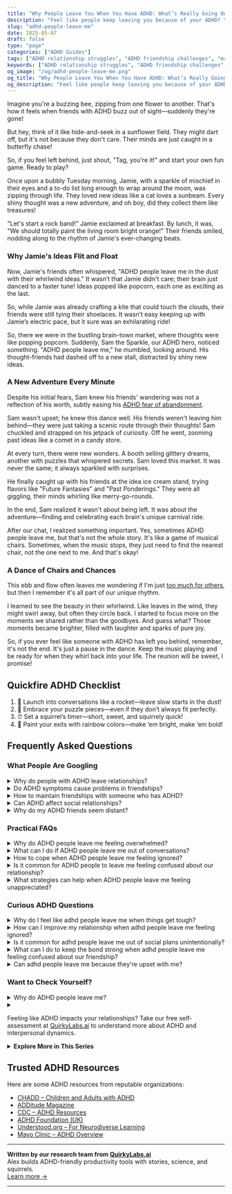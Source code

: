 ```yaml
---
title: "Why People Leave You When You Have ADHD: What’s Really Going On & How to Heal"
description: "Feel like people keep leaving you because of your ADHD? You're not alone. Learn the hidden reasons, how to communicate your needs, and build deeper, lasting bonds."
slug: "adhd-people-leave-me"
date: 2025-05-07
draft: false
type: "page"
categories: ["ADHD Guides"]
tags: ["ADHD relationship struggles", "ADHD friendship challenges", "managing ADHD social dynamics", "coping with ADHD rejection", "ADHD communication tips", "understanding ADHD behavior", "maintaining relationships with ADHD"]
keywords: ["ADHD relationship struggles", "ADHD friendship challenges", "managing ADHD social dynamics", "coping with ADHD rejection", "ADHD communication tips", "understanding ADHD behavior", "maintaining relationships with ADHD"]
og_image: "/og/adhd-people-leave-me.png"
og_title: "Why People Leave You When You Have ADHD: What’s Really Going On & How to Heal"
og_description: "Feel like people keep leaving you because of your ADHD? You're not alone. Learn the hidden reasons, how to communicate your needs, and build deeper, lasting bonds."
---
```


Imagine you're a buzzing bee, zipping from one flower to another. That's how it feels when friends with ADHD buzz out of sight—suddenly they're gone!

But hey, think of it like hide-and-seek in a sunflower field. They might dart off, but it's not because they don't care. Their minds are just caught in a butterfly chase!

So, if you feel left behind, just shout, "Tag, you're it!" and start your own fun game. Ready to play?

Once upon a bubbly Tuesday morning, Jamie, with a sparkle of mischief in their eyes and a to-do list long enough to wrap around the moon, was zipping through life. They loved new ideas like a cat loves a sunbeam. Every shiny thought was a new adventure, and oh boy, did they collect them like treasures! 

"Let's start a rock band!” Jamie exclaimed at breakfast. By lunch, it was, "We should totally paint the living room bright orange!” Their friends smiled, nodding along to the rhythm of Jamie's ever-changing beats.

### Why Jamie's Ideas Flit and Float

Now, Jamie's friends often whispered, "ADHD people leave me in the dust with their whirlwind ideas." It wasn’t that Jamie didn't care; their brain just danced to a faster tune! Ideas popped like popcorn, each one as exciting as the last.

So, while Jamie was already crafting a kite that could touch the clouds, their friends were still tying their shoelaces. It wasn’t easy keeping up with Jamie’s electric pace, but it sure was an exhilarating ride!

So, there we were in the bustling brain-town market, where thoughts were like popping popcorn. Suddenly, Sam the Sparkle, our ADHD hero, noticed something. "ADHD people leave me," he mumbled, looking around. His thought-friends had dashed off to a new stall, distracted by shiny new ideas.

### A New Adventure Every Minute

Despite his initial fears, Sam knew his friends' wandering was not a reflection of his worth, subtly easing his [ADHD fear of abandonment](/pages/adhd-fear-of-abandonment/).

Sam wasn't upset; he knew this dance well. His friends weren't leaving him behind—they were just taking a scenic route through their thoughts! Sam chuckled and strapped on his jetpack of curiosity. Off he went, zooming past ideas like a comet in a candy store.

At every turn, there were new wonders. A booth selling glittery dreams, another with puzzles that whispered secrets. Sam loved this market. It was never the same; it always sparkled with surprises.

He finally caught up with his friends at the idea ice cream stand, trying flavors like "Future Fantasies" and "Past Ponderings." They were all giggling, their minds whirling like merry-go-rounds.

In the end, Sam realized it wasn't about being left. It was about the adventure—finding and celebrating each brain's unique carnival ride.

After our chat, I realized something important. Yes, sometimes ADHD people leave me, but that's not the whole story. It's like a game of musical chairs. Sometimes, when the music stops, they just need to find the nearest chair, not the one next to me. And that's okay!

### A Dance of Chairs and Chances

This ebb and flow often leaves me wondering if I'm just [too much for others](/pages/adhd-too-much-for-others/), but then I remember it's all part of our unique rhythm.

I learned to see the beauty in their whirlwind. Like leaves in the wind, they might swirl away, but often they circle back. I started to focus more on the moments we shared rather than the goodbyes. And guess what? Those moments became brighter, filled with laughter and sparks of pure joy.

So, if you ever feel like someone with ADHD has left you behind, remember, it's not the end. It's just a pause in the dance. Keep the music playing and be ready for when they whirl back into your life. The reunion will be sweet, I promise!

## Quickfire ADHD Checklist

1. 🚀 Launch into conversations like a rocket—leave slow starts in the dust!
2. 🧩 Embrace your puzzle pieces—even if they don’t always fit perfectly.
3. ⏰ Set a squirrel’s timer—short, sweet, and squirrely quick!
4. 🎨 Paint your exits with rainbow colors—make ‘em bright, make ‘em bold!

## Frequently Asked Questions



### What People Are Googling

<details><summary>Why do people with ADHD leave relationships?</summary><p>People with ADHD might leave relationships for various reasons, much like anyone else. Sometimes, the dynamic challenges of ADHD, like managing impulsivity, distractibility, or emotional sensitivity, can make relationships feel more complex or overwhelming. It's important to remember that everyone, ADHD or not, deserves a relationship where they feel understood and supported. Open communication and mutual effort towards understanding each other's needs can often help in navigating such challenges together.</p></details>
<details><summary>Do ADHD symptoms cause problems in friendships?</summary><p>Absolutely, ADHD can sometimes make friendships a bit tricky, but that’s perfectly okay and manageable. The symptoms like forgetfulness, impulsivity, or having trouble with time management might sometimes affect how you interact with friends or keep up with social commitments. But remember, awareness is a powerful first step. By understanding how ADHD plays a role in your social life, you can develop strategies that help maintain strong, healthy friendships, and true friends will always be understanding and supportive.</p></details>
<details><summary>How to maintain friendships with someone who has ADHD?</summary><p>Maintaining friendships with someone who has ADHD can be a wonderfully enriching experience, full of creativity and spontaneity! It helps to be flexible and patient, as your friend might sometimes be forgetful or late. Regular communication can go a long way—gentle reminders and clear plans can help your friend feel more secure and less overwhelmed. Most importantly, show that you cherish their unique traits and energy, which can truly make your relationship flourish!</p></details>
<details><summary>Can ADHD affect social relationships?</summary><p>Absolutely, ADHD can influence social relationships in a few ways. The traits associated with ADHD, such as impulsivity, forgetfulness, or having trouble with time management, might sometimes lead to misunderstandings or frustrations among friends and loved ones. But remember, many people with ADHD are also known for their creativity, enthusiasm, and ability to think outside the box—traits that can enrich relationships! Open communication about how ADHD affects you can help build understanding and stronger connections with those around you.</p></details>
<details><summary>Why do my ADHD friends seem distant?</summary><p>It's perfectly understandable to feel a bit puzzled when friends with ADHD seem distant. Often, this isn't about their feelings towards you but more about how they're managing their energy and focus. ADHD can make it challenging to keep up with social expectations, and sometimes, your friends might need to withdraw a bit to recharge or cope with overwhelm. Offering them gentle understanding and reminding them you're there when they're ready can really help maintain that warm connection.</p></details>



### Practical FAQs

<details><summary>Why do ADHD people leave me feeling overwhelmed?</summary><p>It's completely understandable to feel overwhelmed at times when interacting with someone who has ADHD. People with ADHD often exhibit a lot of energy, enthusiasm, and rapid shifts in conversation, which can sometimes feel a bit much, especially if your interaction styles are different. Remember, it’s not about a lack of care or respect; their brains are just wired to hop quickly between thoughts and actions. A little patience and open communication about your feelings can go a long way in making interactions more comfortable for both of you.</p></details>
<details><summary>What can I do if ADHD people leave me out of conversations?</summary><p>It can feel really disheartening when you're left out of conversations, especially with friends who have ADHD. Sometimes, they might not even realize they're doing it, as they can get swept up in their thoughts or the moment. A gentle approach could be to express how you feel using "I" statements, like "I feel left out when I'm not included in conversations." This opens up a space for understanding without placing blame and helps maintain a positive connection. Why not plan a quiet, cozy chat with them to express your feelings and find ways to improve communication together?</p></details>
<details><summary>How to cope when ADHD people leave me feeling ignored?</summary><p>It’s understandable to feel a bit left out or ignored when someone with ADHD might not give you the attention you expect—they aren’t doing it intentionally! People with ADHD often struggle with maintaining focus, which can make social interactions a bit tricky. A good approach could be to gently remind them of what you were discussing if you feel they’ve drifted off. Also, discussing your feelings openly and setting clear, compassionate expectations can really strengthen your connection. Remember, your feelings are important, and building mutual understanding can create a more fulfilling relationship for both of you.</p></details>
<details><summary>Is it common for ADHD people to leave me feeling confused about our relationship?</summary><p>Absolutely, it’s quite common to feel this way when you’re in a relationship with someone who has ADHD. The fluctuating attention span and varying levels of engagement typical in ADHD can sometimes make interactions feel confusing or inconsistent. Remember, this isn’t about their feelings for you; it's just a characteristic of how their brain manages attention and prioritizes tasks. A good chat about feelings and expectations can often clear up any confusion and help strengthen your connection.</p></details>
<details><summary>What strategies can help when ADHD people leave me feeling unappreciated?</summary><p>It can be really tough feeling unappreciated, especially when it's from someone you care about. Remember, folks with ADHD might not always show appreciation in conventional ways due to their unique brain wiring, which can affect their memory and attention to social cues. A good strategy is to have an open, gentle conversation about how you feel and what kinds of recognition make you feel valued. Also, try to notice the less obvious ways they might express their appreciation — it might be subtler but just as heartfelt!</p></details>



### Curious ADHD Questions

<details><summary>Why do I feel like adhd people leave me when things get tough?</summary><p>It's really understandable to feel this way, and I'm here to help you unpack those feelings. Sometimes, individuals with ADHD might struggle with consistency and managing stress due to the way their brains are wired, which isn't a reflection on their feelings towards you or the value of the relationship. They often experience overwhelming emotions and might withdraw to manage their own challenges. It’s important to communicate openly about your feelings, and perhaps together, you can find ways to navigate tough times more smoothly.</p></details>
<details><summary>How can I improve my relationship when adhd people leave me feeling ignored?</summary><p>It's wonderful that you're looking to strengthen your relationship, and feeling heard and valued is certainly key. When interacting with someone who has ADHD, it's helpful to understand that they might not always show attention in conventional ways, and this doesn't diminish their care for you. A cozy chat where you share your feelings and discuss ways to improve communication can really help. Together, you might explore strategies like setting specific times for undistracted conversation, which can make both of you feel more connected and appreciated.</p></details>
<details><summary>Is it common for adhd people leave me out of social plans unintentionally?</summary><p>Absolutely, it's quite common for those with ADHD to unintentionally leave others out of social plans. This isn't because they don't care or value your friendship; rather, it's often due to their struggles with distractibility, forgetfulness, and sometimes, the overwhelming nature of organizing social interactions. It’s a good idea to gently remind them or check in about plans. Remember, their oversight doesn't reflect their feelings about your relationship, and open communication can really help bridge any gaps!</p></details>
<details><summary>What can I do to keep the bond strong when adhd people leave me feeling confused about our friendship?</summary><p>Navigating friendships when ADHD is in the mix can indeed be a bit puzzling at times, but remember, it's a shared journey! Open communication is your cozy blanket here—regularly sharing your feelings and asking about theirs can help clear up any confusion. Try to be flexible and understanding about the unique ways ADHD might affect their social interactions, like forgetfulness or seeming inattentiveness. Most importantly, show that you value them, quirks and all, and you'll find your bond can grow even stronger through understanding and patience.</p></details>
<details><summary>Can adhd people leave me because they're upset with me?</summary><p>Absolutely, it’s understandable to worry about this, but remember that individuals with ADHD may sometimes react more impulsively due to their emotional responses being more immediate and intense. This doesn't necessarily mean they want to leave for good or are always upset with you. They might just need a bit of time to process their feelings and regain balance. It’s helpful to maintain open, honest communication and give them space when needed, ensuring you both can express your feelings and understand each other better.</p></details>



### Want to Check Yourself?

<details><summary>Why do ADHD people leave me?</summary><p>It's really tough to feel like people are drifting away, isn't it? It’s important to remember that when someone with ADHD might seem to drift, it usually isn’t about their feelings for you. ADHD can sometimes make it hard for people to manage time and maintain focus, which might make them seem distant or disconnected. It’s often more about them navigating their own challenges rather than anything to do with their affection for you. A little open conversation about how you feel could really help bridge any gaps!</p></details>
<details><summary><p>Feeling like ADHD impacts your relationships? Take our free self-assessment at <a href="https://quirkylabs.ai">QuirkyLabs.ai</a> to understand more about ADHD and interpersonal dynamics.</p></summary><p>Absolutely, feeling like ADHD impacts your relationships can be quite challenging, but you're definitely not alone in this. Our free self-assessment on QuirkyLabs.ai is a great step to better understand how ADHD plays a role in your interactions and connections with others. It's designed to provide you with insights and help you navigate the complexities of relationships with more ease. Just a few minutes of reflection can open the door to more meaningful and supportive interactions, so why not give it a try?</p></details>

<script type="application/ld+json">
{
  "@context": "https://schema.org",
  "@type": "FAQPage",
  "mainEntity": [
    {
      "@type": "Question",
      "name": "Why do people with ADHD leave relationships?",
      "acceptedAnswer": {
        "@type": "Answer",
        "text": "People with ADHD might leave relationships for various reasons, much like anyone else. Sometimes, the dynamic challenges of ADHD, like managing impulsivity, distractibility, or emotional sensitivity, can make relationships feel more complex or overwhelming. It's important to remember that everyone, ADHD or not, deserves a relationship where they feel understood and supported. Open communication and mutual effort towards understanding each other's needs can often help in navigating such challenges together."
      }
    },
    {
      "@type": "Question",
      "name": "Do ADHD symptoms cause problems in friendships?",
      "acceptedAnswer": {
        "@type": "Answer",
        "text": "Absolutely, ADHD can sometimes make friendships a bit tricky, but that\u2019s perfectly okay and manageable. The symptoms like forgetfulness, impulsivity, or having trouble with time management might sometimes affect how you interact with friends or keep up with social commitments. But remember, awareness is a powerful first step. By understanding how ADHD plays a role in your social life, you can develop strategies that help maintain strong, healthy friendships, and true friends will always be understanding and supportive."
      }
    },
    {
      "@type": "Question",
      "name": "How to maintain friendships with someone who has ADHD?",
      "acceptedAnswer": {
        "@type": "Answer",
        "text": "Maintaining friendships with someone who has ADHD can be a wonderfully enriching experience, full of creativity and spontaneity! It helps to be flexible and patient, as your friend might sometimes be forgetful or late. Regular communication can go a long way\u2014gentle reminders and clear plans can help your friend feel more secure and less overwhelmed. Most importantly, show that you cherish their unique traits and energy, which can truly make your relationship flourish!"
      }
    },
    {
      "@type": "Question",
      "name": "Can ADHD affect social relationships?",
      "acceptedAnswer": {
        "@type": "Answer",
        "text": "Absolutely, ADHD can influence social relationships in a few ways. The traits associated with ADHD, such as impulsivity, forgetfulness, or having trouble with time management, might sometimes lead to misunderstandings or frustrations among friends and loved ones. But remember, many people with ADHD are also known for their creativity, enthusiasm, and ability to think outside the box\u2014traits that can enrich relationships! Open communication about how ADHD affects you can help build understanding and stronger connections with those around you."
      }
    },
    {
      "@type": "Question",
      "name": "Why do my ADHD friends seem distant?",
      "acceptedAnswer": {
        "@type": "Answer",
        "text": "It's perfectly understandable to feel a bit puzzled when friends with ADHD seem distant. Often, this isn't about their feelings towards you but more about how they're managing their energy and focus. ADHD can make it challenging to keep up with social expectations, and sometimes, your friends might need to withdraw a bit to recharge or cope with overwhelm. Offering them gentle understanding and reminding them you're there when they're ready can really help maintain that warm connection."
      }
    }
  ]
}
</script>
<script type="application/ld+json">
{
  "@context": "https://schema.org",
  "@type": "Article",
  "author": {
    "@type": "Person",
    "name": "QuirkyLabs",
    "url": "https://quirkylabs.ai/about"
  },
  "headline": "\"Why ADHD People Leave Me: Unlocking Deep Bonds!\"",
  "mainEntityOfPage": "https://blog.quirkylabs.ai/pages/adhd-people-leave-me/",
  "datePublished": "2025-05-07"
}
</script>
<script type="application/ld+json">
{
  "@context": "https://schema.org",
  "@type": "BreadcrumbList",
  "itemListElement": [
    {
      "@type": "ListItem",
      "position": 1,
      "name": "Home",
      "item": "https://quirkylabs.ai/"
    },
    {
      "@type": "ListItem",
      "position": 2,
      "name": "Blog",
      "item": "https://blog.quirkylabs.ai/"
    },
    {
      "@type": "ListItem",
      "position": 3,
      "name": "\"Why ADHD People Leave Me: Unlocking Deep Bonds!\"",
      "item": "https://blog.quirkylabs.ai/pages/adhd-people-leave-me/"
    }
  ]
}
</script>

<details>
<summary><strong>Explore More in This Series</strong></summary>

- [Adhd Love Me Then Leave Me](/pages/adhd-love-me-then-leave-me/)
- [Adhd Need For Reassurance](/pages/adhd-need-for-reassurance/)
- [Adhd Anxious Attachment](/pages/adhd-anxious-attachment/)
- [Adhd Sabotaging Relationships](/pages/adhd-sabotaging-relationships/)
- [Adhd Too Much For Others](/pages/adhd-too-much-for-others/)
- [Adhd Too Emotional](/pages/adhd-too-emotional/)
- [Adhd Fear Of Abandonment](/pages/adhd-fear-of-abandonment/)
- [Adhd Fear Being Unlovable](/pages/adhd-fear-being-unlovable/)
</details>



## Trusted ADHD Resources

Here are some ADHD resources from reputable organizations:

- [CHADD – Children and Adults with ADHD](https://chadd.org)
- [ADDitude Magazine](https://www.additudemag.com)
- [CDC – ADHD Resources](https://www.cdc.gov/ncbddd/adhd)
- [ADHD Foundation (UK)](https://www.adhdfoundation.org.uk)
- [Understood.org – For Neurodiverse Learning](https://www.understood.org)
- [Mayo Clinic – ADHD Overview](https://www.mayoclinic.org/diseases-conditions/adhd)


---

**Written by our research team from [QuirkyLabs.ai](https://quirkylabs.ai)**  
Alex builds ADHD-friendly productivity tools with stories, science, and squirrels.  
[Learn more →](https://quirkylabs.ai)

---